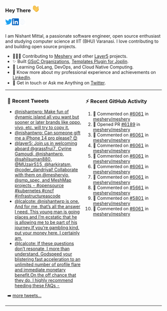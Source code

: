 ### Hey There <img src="./assets/wave.gif" width="25px">
<a href="http://urls.nishantwrp.com/github-to-twitter" target="_blank">
  <img align="left" alt="Nishant's Twitter" width="22px" src="./assets/twitter.svg" />
</a>
<a href="http://urls.nishantwrp.com/github-to-linkedin" target="_blank">
  <img align="left" alt="Nishant's LinkedIn" width="22px" src="./assets/linkedin.svg" />
</a>
<a href="http://urls.nishantwrp.com/github-to-site" target="_blank">
  <img align="left" alt="Nishant's Site" width="22px" src="./assets/globe.svg" />
</a>
<br /><br />

I am Nishant Mittal, a passionate software engineer, open source enthusiast and studying computer science at IIT (BHU) Varanasi. I love contributing to and building open source projects.

- 👨🏽‍💻 Contributing to [Meshery](https://meshery.io/) and other [Layer5](https://layer5.io/) projects.
- ✨ Built [GSoC Organizations](https://www.gsocorganizations.dev/), [Templates Plugin for Joplin](https://github.com/joplin/plugin-templates).
- 🌱 Learning GoLang, DevOps, and Cloud Native Computing.
- 🚀 Know more about my professional experience and achievements on [LinkedIn](http://urls.nishantwrp.com/github-to-linkedin).
- 💬 Get in touch or Ask me Anything on [Twitter](http://urls.nishantwrp.com/github-to-twitter).

<table><tr>
<td valign="top" width="50%">

### 📱 Recent Tweets
<!-- TWITTER:START -->
- [@nishantwrp: Make fun of dynamic island all you want but sooner or later brands like oppo, vivo, etc. will try to copy it.](https://rss.app/articles/cb4e791f6f6d729c074351566bd3a7c508111d6e1136a1e9c3ec930d979628d4f61eb1492ac7df6df5a5627ddd1c0f9464dd6ee7c514721d8e)
- [@nishantwrp: Can someone gift me a iPhone 14 pro please? 😊](https://rss.app/articles/cb4e791f6f6d729c074351566bd3a7c508111d6e1136a1e9c3ec930d979628d4f61eb1492ac7df6df5a56c7bda100a9069d16de8ca157b1388)
- [@layer5: Join us in welcoming aboard @grassfrui7, Cyrine Gamoudi, @nishantwrp, @sahilsuman880, @MUzairS15, @harkiratsm, @coder_dandriyal! Collaborate with them on @mesheryio, @smp_spec, and MeshMap projects -  #opensource #kubernetes #cncf #infrastructureascode](https://rss.app/articles/cb4e791f6f6d729c074351566bd3a7c508111d6e133eabe4d0b7c809918773d2f150f4096fdfdc6ff3a66875db12079764d069e9c6)
- [@lcalcote: @nishantwrp is one. And for me, that’s all the answer I need. This young man is going places and I’m ecstatic that he is allowing me to be part of his journey.If you’re gambling kind, put your money here. I certainly am.](https://rss.app/articles/cb4e791f6f6d729c074351566bd3a7c508111d6e133cb3edc1ed931fca9573c6f60ab61368ddd86ef2a66875da17099761dd6ee6c01473)
- [@lcalcote: If these questions don’t resonate, I more than understand. Godspeed your blistering fast acceleration to an unlimited number of profile flare and immediate monetary benefit.On the off chance that they do, I highly recommend heeding these FAQs -](https://rss.app/articles/cb4e791f6f6d729c074351566bd3a7c508111d6e133cb3edc1ed931fca9573c6f60ab61368ddd86ef2a66a7fdb140a9467dc6ae8c0137c)
<!-- TWITTER:END -->
➡️ [more tweets...](http://urls.nishantwrp.com/github-to-twitter)

</td>
<td valign="top" width="50%">

### ⚡ Recent GitHub Activity
<!--RECENT_ACTIVITY:start-->
1. 💬 Commented on [#6061](https://github.com/meshery/meshery/pull/6061#issuecomment-1240024087) in [meshery/meshery](https://github.com/meshery/meshery)
2. 💪 Opened PR [#6189](https://github.com/meshery/meshery/pull/6189) in [meshery/meshery](https://github.com/meshery/meshery)
3. 💬 Commented on [#6061](https://github.com/meshery/meshery/pull/6061#issuecomment-1239426606) in [meshery/meshery](https://github.com/meshery/meshery)
4. 💬 Commented on [#6061](https://github.com/meshery/meshery/pull/6061#issuecomment-1236128804) in [meshery/meshery](https://github.com/meshery/meshery)
5. 💬 Commented on [#6061](https://github.com/meshery/meshery/pull/6061#issuecomment-1236086638) in [meshery/meshery](https://github.com/meshery/meshery)
6. 💬 Commented on [#6061](https://github.com/meshery/meshery/pull/6061#issuecomment-1234792469) in [meshery/meshery](https://github.com/meshery/meshery)
7. 💬 Commented on [#6061](https://github.com/meshery/meshery/pull/6061#discussion_r961092090) in [meshery/meshery](https://github.com/meshery/meshery)
8. 💬 Commented on [#5661](https://github.com/meshery/meshery/pull/5661#discussion_r961089052) in [meshery/meshery](https://github.com/meshery/meshery)
9. 💬 Commented on [#5801](https://github.com/meshery/meshery/issues/5801#issuecomment-1234215856) in [meshery/meshery](https://github.com/meshery/meshery)
10. 💬 Commented on [#6061](https://github.com/meshery/meshery/pull/6061#discussion_r960576913) in [meshery/meshery](https://github.com/meshery/meshery)
<!--RECENT_ACTIVITY:end-->

</td>
</tr></table>
